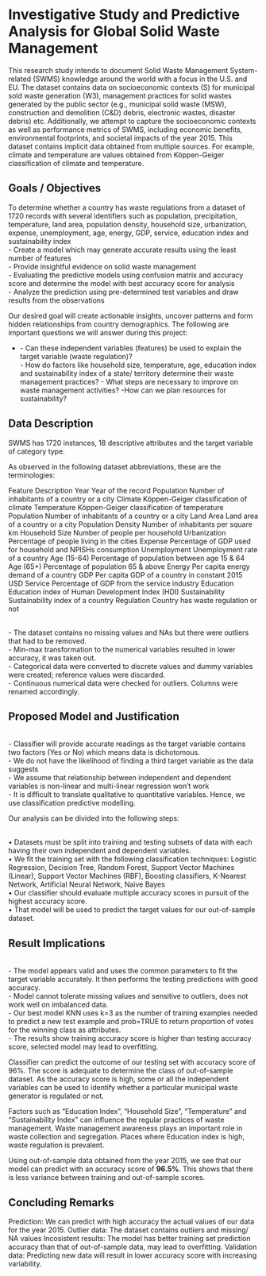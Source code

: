 # Investigative Study and Predictive Analysis for Global Solid Waste Management

This research study intends to document Solid Waste Management System-related (SWMS) knowledge around the world with a focus in the U.S. and EU. The dataset contains data on socioeconomic contexts (S) for municipal sold waste generation (W3), management practices for solid wastes generated by the public sector (e.g., municipal solid waste (MSW), construction and demolition (C&D) debris, electronic wastes, disaster debris) etc. Additionally, we attempt to capture the socioeconomic contexts as well as performance metrics of SWMS, including economic benefits, environmental footprints, and societal impacts of the year 2015. This dataset contains implicit data obtained from multiple sources. For example, climate and temperature are values obtained from Köppen-Geiger classification of climate and temperature.


## Goals / Objectives

To determine whether a country has waste regulations from a dataset of 1720 records with several identifiers such as population, precipitation, temperature, land area, population density, household size, urbanization, expense, unemployment, age, energy, GDP, service, education index and sustainability index
<br />- Create a model which may generate accurate results using the least number of features
<br />- Provide insightful evidence on solid waste management
<br />- Evaluating the predictive models using confusion matrix and accuracy score and determine the model with best accuracy score for analysis
<br />- Analyze the prediction using pre-determined test variables and draw results from the observations

Our desired goal will create actionable insights, uncover patterns and form hidden relationships from country demographics. The following are important questions we will answer during this project:

<ul>
<li>- Can these independent variables (features) be used to explain the target variable (waste regulation)?</li>
- How do factors like household size, temperature, age, education index and sustainability index of a state/ territory determine their waste management practices?
- What steps are necessary to improve on waste management activities?
-How can we plan resources for sustainability?
</ul>


## Data Description

SWMS has 1720 instances, 18 descriptive attributes and the target variable of category type.

As observed in the following dataset abbreviations, these are the terminologies:

Feature	Description
Year	Year of the record
Population	Number of inhabitants of a country or a city
Climate	Köppen-Geiger classification of climate
Temperature	Köppen-Geiger classification of temperature
Population	Number of inhabitants of a country or a city
Land Area	Land area of a country or a city
Population Density	Number of inhabitants per square km
Household Size	Number of people per household
Urbanization	Percentage of people living in the cities
Expense	Percentage of GDP used for household and NPISHs consumption
Unemployment	Unemployment rate of a country
Age (15-64)	Percentage of population between age 15 & 64
Age (65+)	Percentage of population 65 & above
Energy	Per capita energy demand of a country
GDP	Per capita GDP of a country in constant 2015 USD
Service	Percentage of GDP from the service industry
Education	Education index of Human Development Index (HDI)
Sustainability	Sustainability index of a country
Regulation	Country has waste regulation or not

<br />- The dataset contains no missing values and NAs but there were outliers that had to be removed.
<br />- Min-max transformation to the numerical variables resulted in lower accuracy, it was taken out.
<br />- Categorical data were converted to discrete values and dummy variables were created; reference values were discarded.
<br />- Continuous numerical data were checked for outliers. Columns were renamed accordingly.


## Proposed Model and Justification

<br />- Classifier will provide accurate readings as the target variable contains two factors (Yes or No) which means data is dichotomous.
<br />- We do not have the likelihood of finding a third target variable as the data suggests
<br />- We assume that relationship between independent and dependent variables is non-linear and multi-linear regression won’t work
<br />- It is difficult to translate qualitative to quantitative variables. Hence, we use classification predictive modelling.

Our analysis can be divided into the following steps:

<br />•	Datasets must be split into training and testing subsets of data with each having their own independent and dependent variables.
<br />•	We fit the training set with the following classification techniques: Logistic Regression, Decision Tree, Random Forest, Support Vector Machines (Linear), Support Vector Machines (RBF), Boosting classifiers, K-Nearest Network, Artificial Neural Network, Naive Bayes
<br />•	Our classifier should evaluate multiple accuracy scores in pursuit of the highest accuracy score.
<br />•	That model will be used to predict the target values for our out-of-sample dataset.


## Result Implications


<br />- The model appears valid and uses the common parameters to fit the target variable accurately. It then performs the testing predictions with good accuracy.
<br />- Model cannot tolerate missing values and sensitive to outliers, does not work well on imbalanced data.
<br />- Our best model KNN uses k=3 as the number of training examples needed to predict a new test example and prob=TRUE to return proportion of votes for the winning class as attributes.
<br />- The results show training accuracy score is higher than testing accuracy score, selected model may lead to overfitting.

Classifier can predict the outcome of our testing set with accuracy score of 96%. The score is adequate to determine the class of out-of-sample dataset. As the accuracy score is high, some or all the independent variables can be used to identify whether a particular municipal waste generator is regulated or not.

Factors such as “Education Index”, “Household Size”, “Temperature” and “Sustainability Index” can influence the regular practices of waste management. Waste management awareness plays an important role in waste collection and segregation. Places where Education index is high, waste regulation is prevalent.

Using out-of-sample data obtained from the year 2015, we see that our model can predict with an accuracy score of <b>96.5%</b>. This shows that there is less variance between training and out-of-sample scores.


## Concluding Remarks

Prediction: We can predict with high accuracy the actual values of our data for the year 2015.
Outlier data: The dataset contains outliers and missing/ NA values
Incosistent results: The model has better training set prediction accuracy than that of out-of-sample data, may lead to overfitting.
Validation data: Predicting new data will result in lower accuracy score with increasing variability.
